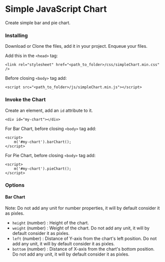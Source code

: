 # Simple JavaScript Chart
Create simple bar and pie chart.

### Installing
Download or Clone the files, add it in your project.
Enqueue your files.

Add this in the `<head>` tag:

```
<link rel="stylesheet" href="<path_to_folder>/css/simpleChart.min.css" />
```

Before closing `<body>` tag add:
```
<script src="<path_to_folder>/js/simpleChart.min.js"></script>
```

### Invoke the Chart
Create an element, add an `id` attribute to it.
```
<div id="my-chart"></div>
```

For Bar Chart, before closing `<body>` tag add:
```
<script>
	m('#my-chart').barChart();
</script>
```
For Pie Chart, before closing `<body>` tag add:
```
<script>
	m('#my-chart').pieChart();
</script>
```
### Options

#### Bar Chart
Note: Do not add any unit for number properties, it will by default consider it as pixles.
* `height` (number) : Height of the chart.
* `weight` (number) : Weight of the chart. Do not add any unit, it will by default consider it as pixles.
* `left` (number) : Distance of Y-axis from the chart's left position. Do not add any unit, it will by default consider it as pixles.
* `bottom` (number) : Distance of X-axis from the chart's bottom position. Do not add any unit, it will by default consider it as pixles.
